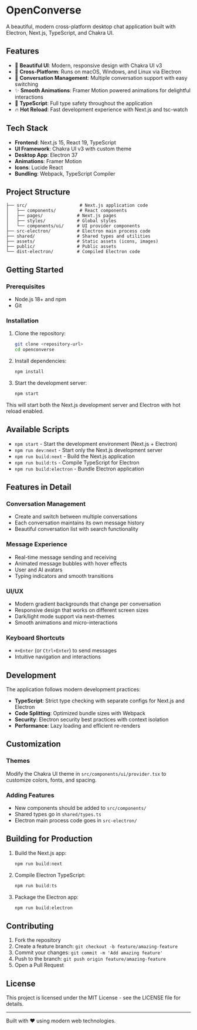 # OpenConverse

A beautiful, modern cross-platform desktop chat application built with Electron, Next.js, TypeScript, and Chakra UI.

## Features

- 🎨 **Beautiful UI**: Modern, responsive design with Chakra UI v3
- 🚀 **Cross-Platform**: Runs on macOS, Windows, and Linux via Electron
- 💬 **Conversation Management**: Multiple conversation support with easy switching
- ✨ **Smooth Animations**: Framer Motion powered animations for delightful interactions
- 🎯 **TypeScript**: Full type safety throughout the application
- 🔥 **Hot Reload**: Fast development experience with Next.js and tsc-watch

## Tech Stack

- **Frontend**: Next.js 15, React 19, TypeScript
- **UI Framework**: Chakra UI v3 with custom theme
- **Desktop App**: Electron 37
- **Animations**: Framer Motion
- **Icons**: Lucide React
- **Bundling**: Webpack, TypeScript Compiler

## Project Structure

```
├── src/                    # Next.js application code
│   ├── components/         # React components
│   ├── pages/             # Next.js pages
│   ├── styles/            # Global styles
│   └── components/ui/     # UI provider components
├── src-electron/          # Electron main process code
├── shared/                # Shared types and utilities
├── assets/                # Static assets (icons, images)
├── public/                # Public assets
└── dist-electron/         # Compiled Electron code
```

## Getting Started

### Prerequisites

- Node.js 18+ and npm
- Git

### Installation

1. Clone the repository:
   ```bash
   git clone <repository-url>
   cd openconverse
   ```

2. Install dependencies:
   ```bash
   npm install
   ```

3. Start the development server:
   ```bash
   npm start
   ```

This will start both the Next.js development server and Electron with hot reload enabled.

## Available Scripts

- `npm start` - Start the development environment (Next.js + Electron)
- `npm run dev:next` - Start only the Next.js development server
- `npm run build:next` - Build the Next.js application
- `npm run build:ts` - Compile TypeScript for Electron
- `npm run build:electron` - Bundle Electron application

## Features in Detail

### Conversation Management
- Create and switch between multiple conversations
- Each conversation maintains its own message history
- Beautiful conversation list with search functionality

### Message Experience
- Real-time message sending and receiving
- Animated message bubbles with hover effects
- User and AI avatars
- Typing indicators and smooth transitions

### UI/UX
- Modern gradient backgrounds that change per conversation
- Responsive design that works on different screen sizes
- Dark/light mode support via next-themes
- Smooth animations and micro-interactions

### Keyboard Shortcuts
- `⌘+Enter` (or `Ctrl+Enter`) to send messages
- Intuitive navigation and interactions

## Development

The application follows modern development practices:

- **TypeScript**: Strict type checking with separate configs for Next.js and Electron
- **Code Splitting**: Optimized bundle sizes with Webpack
- **Security**: Electron security best practices with context isolation
- **Performance**: Lazy loading and efficient re-renders

## Customization

### Themes
Modify the Chakra UI theme in `src/components/ui/provider.tsx` to customize colors, fonts, and spacing.

### Adding Features
- New components should be added to `src/components/`
- Shared types go in `shared/types.ts`
- Electron main process code goes in `src-electron/`

## Building for Production

1. Build the Next.js app:
   ```bash
   npm run build:next
   ```

2. Compile Electron TypeScript:
   ```bash
   npm run build:ts
   ```

3. Package the Electron app:
   ```bash
   npm run build:electron
   ```

## Contributing

1. Fork the repository
2. Create a feature branch: `git checkout -b feature/amazing-feature`
3. Commit your changes: `git commit -m 'Add amazing feature'`
4. Push to the branch: `git push origin feature/amazing-feature`
5. Open a Pull Request

## License

This project is licensed under the MIT License - see the LICENSE file for details.

---

Built with ❤️ using modern web technologies.
